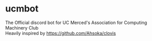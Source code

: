 # ucmbot
The Official discord bot for UC Merced's Association for Computing Machinery Club  
Heavily inspired by https://github.com/Ahsoka/clovis
